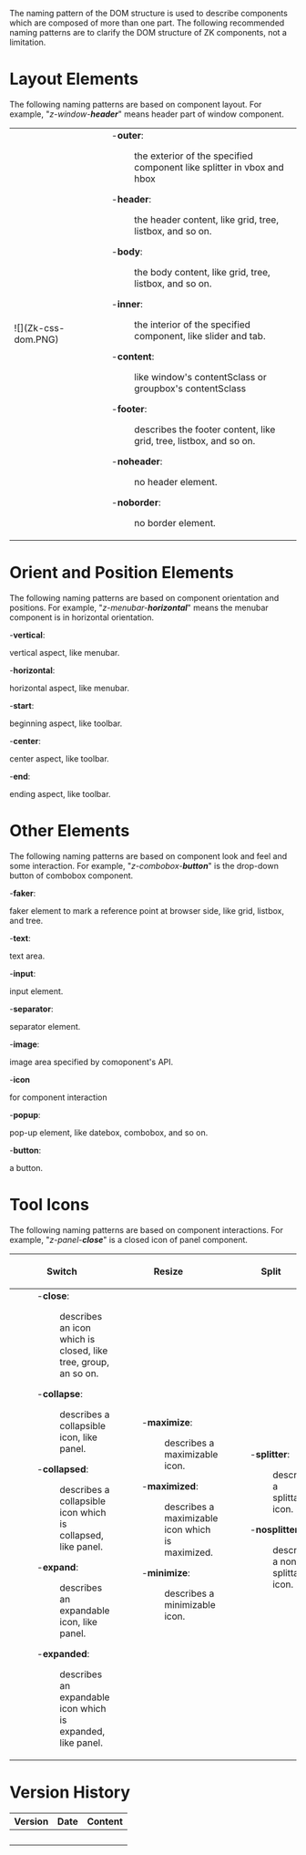 

The naming pattern of the DOM structure is used to describe components
which are composed of more than one part. The following recommended
naming patterns are to clarify the DOM structure of ZK components, not a
limitation.

# Layout Elements

The following naming patterns are based on component layout. For
example, "*z-window-**header***" means header part of window component.

<table>
<tbody>
<tr class="odd">
<td>![](Zk-css-dom.PNG)</td>
<td><dl>
<dt></dt>
<dd>
-<strong>outer</strong>:
<dl>
<dt></dt>
<dd>
the exterior of the specified component like splitter in vbox and hbox
</dd>
</dl>
</dd>
<dd>
-<strong>header</strong>:
<dl>
<dt></dt>
<dd>
the header content, like grid, tree, listbox, and so on.
</dd>
</dl>
</dd>
<dd>
-<strong>body</strong>:
<dl>
<dt></dt>
<dd>
the body content, like grid, tree, listbox, and so on.
</dd>
</dl>
</dd>
<dd>
-<strong>inner</strong>:
<dl>
<dt></dt>
<dd>
the interior of the specified component, like slider and tab.
</dd>
</dl>
</dd>
<dd>
-<strong>content</strong>:
<dl>
<dt></dt>
<dd>
like window's contentSclass or groupbox's contentSclass
</dd>
</dl>
</dd>
<dd>
-<strong>footer</strong>:
<dl>
<dt></dt>
<dd>
describes the footer content, like grid, tree, listbox, and so on.
</dd>
</dl>
</dd>
<dd>
-<strong>noheader</strong>:
<dl>
<dt></dt>
<dd>
no header element.
</dd>
</dl>
</dd>
<dd>
-<strong>noborder</strong>:
<dl>
<dt></dt>
<dd>
no border element.
</dd>
</dl>
</dd>
</dl></td>
</tr>
</tbody>
</table>

# Orient and Position Elements

The following naming patterns are based on component orientation and
positions. For example, "*z-menubar-**horizontal***" means the menubar
component is in horizontal orientation.

  
\-**vertical**:

  
vertical aspect, like menubar.

\-**horizontal**:

  
horizontal aspect, like menubar.

\-**start**:

  
beginning aspect, like toolbar.

\-**center**:

  
center aspect, like toolbar.

\-**end**:

  
ending aspect, like toolbar.

# Other Elements

The following naming patterns are based on component look and feel and
some interaction. For example, "*z-combobox-**button***" is the
drop-down button of combobox component.

  
\-**faker**:

  
faker element to mark a reference point at browser side, like grid,
listbox, and tree.

\-**text**:

  
text area.

\-**input**:

  
input element.

\-**separator**:

  
separator element.

\-**image**:

  
image area specified by comoponent's API.

\-**icon**

  
for component interaction

\-**popup**:

  
pop-up element, like datebox, combobox, and so on.

\-**button**:

  
a button.

# Tool Icons

The following naming patterns are based on component interactions. For
example, "*z-panel-**close***" is a closed icon of panel component.

<table>
<thead>
<tr class="header">
<th style="text-align:center;"><p>Switch</p></th>
<th style="text-align:center;"><p>Resize</p></th>
<th style="text-align:center;"><p>Split</p></th>
</tr>
</thead>
<tbody>
<tr class="odd">
<td><dl>
<dt></dt>
<dd>
-<strong>close</strong>:
<dl>
<dt></dt>
<dd>
describes an icon which is closed, like tree, group, an so on.
</dd>
</dl>
</dd>
<dd>
-<strong>collapse</strong>:
<dl>
<dt></dt>
<dd>
describes a collapsible icon, like panel.
</dd>
</dl>
</dd>
<dd>
-<strong>collapsed</strong>:
<dl>
<dt></dt>
<dd>
describes a collapsible icon which is collapsed, like panel.
</dd>
</dl>
</dd>
<dd>
-<strong>expand</strong>:
<dl>
<dt></dt>
<dd>
describes an expandable icon, like panel.
</dd>
</dl>
</dd>
<dd>
-<strong>expanded</strong>:
<dl>
<dt></dt>
<dd>
describes an expandable icon which is expanded, like panel.
</dd>
</dl>
</dd>
</dl></td>
<td><dl>
<dt></dt>
<dd>
-<strong>maximize</strong>:
<dl>
<dt></dt>
<dd>
describes a maximizable icon.
</dd>
</dl>
</dd>
<dd>
-<strong>maximized</strong>:
<dl>
<dt></dt>
<dd>
describes a maximizable icon which is maximized.
</dd>
</dl>
</dd>
<dd>
-<strong>minimize</strong>:
<dl>
<dt></dt>
<dd>
describes a minimizable icon.
</dd>
</dl>
</dd>
</dl></td>
<td><dl>
<dt></dt>
<dd>
-<strong>splitter</strong>:
<dl>
<dt></dt>
<dd>
describes a splittable icon.
</dd>
</dl>
</dd>
<dd>
-<strong>nosplitter</strong>:
<dl>
<dt></dt>
<dd>
describes a non-splittable icon.
</dd>
</dl>
</dd>
</dl></td>
</tr>
</tbody>
</table>

# Version History

| Version | Date | Content |
|---------|------|---------|
|         |      |         |
